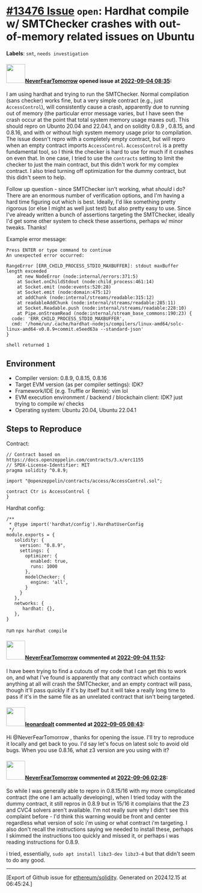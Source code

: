# [\#13476 Issue](https://github.com/ethereum/solidity/issues/13476) `open`: Hardhat compile w/ SMTChecker crashes with out-of-memory related issues on Ubuntu
**Labels**: `smt`, `needs investigation`


#### <img src="https://avatars.githubusercontent.com/u/100206877?v=4" width="50">[NeverFearTomorrow](https://github.com/NeverFearTomorrow) opened issue at [2022-09-04 08:35](https://github.com/ethereum/solidity/issues/13476):

I am using hardhat and trying to run the SMTChecker. Normal compilation (sans checker) works fine, but a very simple contract (e.g., just `AccessControl`), will consistently cause a crash, apparently due to running out of memory (the particular error message varies, but I have seen the crash occur at the point that total system memory usage maxes out). This should repro on Ubunto 20.04 and 22.04.1, and on solidity 0.8.9 , 0.8.15, and 0.8.16, and with or without high system memory usage prior to compilation. The issue doesn't repro with a completely empty contract, but will repro when an empty contract imports `AccessControl`. `AccessControl` is a pretty fundamental tool, so I think the checker is hard to use for much if it crashes on even that. In one case, I tried to use the `contracts` setting to limit the checker to just the main contract, but this didn't work for my complex contract. I also tried turning off optimization for the dummy contract, but this didn't seem to help.

Follow up question - since SMTChecker isn't working, what _should_ i do?
There are an enormous number of verification options, and I'm having a hard time figuring out which is best.
Ideally, I'd like something pretty rigorous (or else I might as well just test) but also pretty easy to use.
Since I've already written a bunch of assertions targeting the SMTChecker, ideally I'd get some other system to check these assertions, perhaps w/ minor tweaks.
Thanks!

Example error message:
```
Press ENTER or type command to continue
An unexpected error occurred:

RangeError [ERR_CHILD_PROCESS_STDIO_MAXBUFFER]: stdout maxBuffer length exceeded
    at new NodeError (node:internal/errors:371:5)
    at Socket.onChildStdout (node:child_process:461:14)
    at Socket.emit (node:events:520:28)
    at Socket.emit (node:domain:475:12)
    at addChunk (node:internal/streams/readable:315:12)
    at readableAddChunk (node:internal/streams/readable:285:11)
    at Socket.Readable.push (node:internal/streams/readable:228:10)
    at Pipe.onStreamRead (node:internal/stream_base_commons:190:23) {
  code: 'ERR_CHILD_PROCESS_STDIO_MAXBUFFER',
  cmd: '/home/un/.cache/hardhat-nodejs/compilers/linux-amd64/solc-linux-amd64-v0.8.9+commit.e5eed63a --standard-json'
}

shell returned 1
```

## Environment

- Compiler version: 0.8.9, 0.8.15, 0.8.16
- Target EVM version (as per compiler settings): IDK?
- Framework/IDE (e.g. Truffle or Remix): vim lol
- EVM execution environment / backend / blockchain client: IDK? just trying to compile w/ checks
- Operating system: Ubuntu 20.04, Ubuntu 22.04.1

## Steps to Reproduce

Contract:
```
// Contract based on https://docs.openzeppelin.com/contracts/3.x/erc1155
// SPDX-License-Identifier: MIT
pragma solidity ^0.8.9;

import "@openzeppelin/contracts/access/AccessControl.sol";

contract Ctr is AccessControl {
}
```

Hardhat config:
```
/**
 * @type import('hardhat/config').HardhatUserConfig
 */
module.exports = {
   solidity: {
     version: "0.8.9",
     settings: {
       optimizer: {
         enabled: true,
         runs: 1000
       },
       modelChecker: {
         engine: 'all',
       }
     }
   },
   networks: {
      hardhat: {},
   },
}
```
run `npx hardhat compile`

#### <img src="https://avatars.githubusercontent.com/u/100206877?v=4" width="50">[NeverFearTomorrow](https://github.com/NeverFearTomorrow) commented at [2022-09-04 11:52](https://github.com/ethereum/solidity/issues/13476#issuecomment-1236320585):

I have been trying to find a cutouts of my code that I can get this to work on, and what I've found is apparently that any contract which contains anything at all will crash the SMTChecker, and an empty contract will pass, though it'll pass quickly if it's by itself but it will take a really long time to pass if it's in the same file as an unrelated contract that isn't being targeted.

#### <img src="https://avatars.githubusercontent.com/u/504195?u=ce2facd14af9fd474ebff49f0d44891f56f7500f&v=4" width="50">[leonardoalt](https://github.com/leonardoalt) commented at [2022-09-05 08:43](https://github.com/ethereum/solidity/issues/13476#issuecomment-1236709130):

Hi @NeverFearTomorrow , thanks for opening the issue. I'll try to reproduce it locally and get back to you.
I'd say let's focus on latest solc to avoid old bugs. When you use 0.8.16, what z3 version are you using with it?

#### <img src="https://avatars.githubusercontent.com/u/100206877?v=4" width="50">[NeverFearTomorrow](https://github.com/NeverFearTomorrow) commented at [2022-09-06 02:28](https://github.com/ethereum/solidity/issues/13476#issuecomment-1237591794):

So while I was generally able to repro in 0.8.15/16 with my more complicated contract (the one I am actually developing), when I tried today with the dummy contract, it still repros in 0.8.9 but in 15/16 it complains that the Z3 and CVC4 solvers aren't available. I'm not really sure why I didn't see this complaint before - I'd think this warning would be front and center regardless what version of solc i'm using or what contract i'm targeting. I also don't recall the instructions saying we needed to install these, perhaps I skimmed the instructions too quickly and missed it, or perhaps i was reading instructions for 0.8.9.

i tried, essentially, `sudo apt install libz3-dev libz3-4` but that didn't seem to do any good.


-------------------------------------------------------------------------------



[Export of Github issue for [ethereum/solidity](https://github.com/ethereum/solidity). Generated on 2024.12.15 at 06:45:24.]
